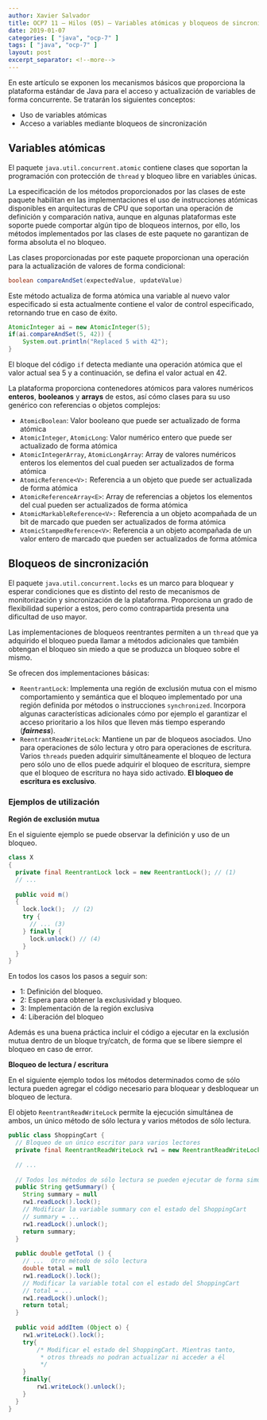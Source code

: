 ```yaml
---
author: Xavier Salvador
title: OCP7 11 – Hilos (05) – Variables atómicas y bloqueos de sincronización
date: 2019-01-07
categories: [ "java", "ocp-7" ]
tags: [ "java", "ocp-7" ]
layout: post
excerpt_separator: <!--more-->
---
```


En este artículo se exponen los mecanismos básicos que proporciona la plataforma estándar de Java para el acceso y actualización de variables de forma concurrente.
Se tratarán los siguientes conceptos:

- Uso de variables atómicas
- Acceso a variables mediante bloqueos de sincronización

<!--more-->

## Variables atómicas

El paquete `java.util.concurrent.atomic` contiene clases que soportan la programación con protección de `thread` y bloqueo libre en variables únicas.

La especificación de los métodos proporcionados por las clases de este paquete habilitan en las implementaciones el uso de instrucciones atómicas disponibles en arquitecturas de CPU que soportan una operación de definición y comparación nativa, aunque en algunas plataformas este soporte puede comportar algún tipo de bloqueos internos, por ello, los métodos implementados por las clases de este paquete no garantizan de forma absoluta el no bloqueo.

Las  clases proporcionadas por este paquete proporcionan una operación para la actualización de valores de forma condicional:

```java
boolean compareAndSet(expectedValue, updateValue)
```

Este método actualiza de forma atómica una variable al nuevo valor especificado si esta actualmente contiene el valor de control especificado, retornando true en caso de éxito.

```java
AtomicInteger ai = new AtomicInteger(5);
if(ai.compareAndSet(5, 42)) {
    System.out.println("Replaced 5 with 42");
}
```

El bloque del código `if` detecta mediante una operación atómica que el valor actual sea 5 y a continuación, se defina el valor actual en 42.

La plataforma proporciona contenedores atómicos para valores numéricos **enteros**, **booleanos** y **arrays** de estos, así cómo clases para su uso genérico con referencias o objetos complejos:

- `AtomicBoolean`: Valor booleano que puede ser actualizado de forma atómica
- `AtomicInteger`, `AtomicLong`: Valor numérico entero que puede ser actualizado de forma atómica
- `AtomicIntegerArray`, `AtomicLongArray`: Array de valores numéricos enteros los elementos del cual pueden ser actualizados de forma atómica
- `AtomicReference<V>:` Referencia a un objeto que puede ser actualizada de forma atómica
- `AtomicReferenceArray<E>`: Array de referencias a objetos los elementos del cual pueden ser actualizados de forma atómica
- `AtomicMarkableReference<V>:` Referencia a un objeto acompañada de un bit de marcado que pueden ser actualizados de forma atómica
- `AtomicStampedReference<V>`: Referencia a un objeto acompañada de un valor entero de marcado que pueden ser actualizados de forma atómica

## Bloqueos de sincronización

El paquete `java.util.concurrent.locks` es un marco para bloquear y esperar condiciones que es distinto del resto de mecanismos de monitorización y sincronización de la plataforma. 
Proporciona un grado de flexibilidad superior a estos, pero como contrapartida presenta una dificultad de uso mayor.

Las implementaciones de bloqueos reentrantes permiten a un `thread` que ya adquirido el bloqueo pueda llamar a métodos adicionales que también obtengan el bloqueo sin miedo a que se produzca un bloqueo sobre el mismo.

Se ofrecen dos implementaciones básicas:

- `ReentrantLock`: Implementa una región de exclusión mutua con el mismo comportamiento y semántica que el bloqueo implementado por una región definida por métodos o instrucciones `synchronized`. 
Incorpora algunas características adicionales cómo por ejemplo el garantizar el acceso prioritario a los hilos que lleven más tiempo esperando (**_fairness_**).
- `ReentrantReadWriteLock`: Mantiene un par de bloqueos asociados. Uno para operaciones de sólo lectura y otro para operaciones de escritura. 
Varios `threads` pueden adquirir simultáneamente el bloqueo de lectura pero sólo uno de ellos puede adquirir el bloqueo de escritura, siempre que el bloqueo de escritura no haya  sido activado. 
**El bloqueo de escritura es exclusivo**.

### Ejemplos de utilización

**Región de exclusión mutua**

En el siguiente ejemplo se puede observar la definición y uso de un bloqueo.

```java
class X 
{
  private final ReentrantLock lock = new ReentrantLock(); // (1)
  // ...
 
  public void m() 
  {
    lock.lock();  // (2)
    try {
      // ... (3)
    } finally {
      lock.unlock() // (4)
    }
  }
}
```

En todos los casos los pasos a seguir son:

- 1: Definición del bloqueo.
- 2: Espera para obtener la exclusividad y bloqueo.
- 3: Implementación de la región exclusiva
- 4: Liberación del bloqueo

Además es una buena práctica incluir el código a ejecutar en la exclusión mutua dentro de un bloque try/catch, de forma que se libere siempre el bloqueo en caso de error.

**Bloqueo de lectura / escritura**

En el siguiente ejemplo todos los métodos determinados como de sólo lectura pueden agregar el código necesario para bloquear y desbloquear un bloqueo de lectura.

El objeto `ReentrantReadWriteLock` permite la ejecución simultánea de ambos, un único método de sólo lectura y varios métodos de sólo lectura.

```java
public class ShoppingCart {
  // Bloqueo de un único escritor para varios lectores
  private final ReentrantReadWriteLock rw1 = new ReentrantReadWriteLock();
 
  // ...
 
  // Todos los métodos de sólo lectura se pueden ejecutar de forma simultánea
  public String getSummary() {    
    String summary = null
    rw1.readLock().lock();
    // Modificar la variable summary con el estado del ShoppingCart 
    // summary = ...
    rw1.readLock().unlock();
    return summary;
  }     
 
  public double getTotal () {
    // ...  Otro método de sólo lectura
    double total = null
    rw1.readLock().lock();
    // Modificar la variable total con el estado del ShoppingCart   
    // total = ...
    rw1.readLock().unlock();
    return total;
  }
 
  public void addItem (Object o) {
    rw1.writeLock().lock();
    try{
        /* Modificar el estado del ShoppingCart. Mientras tanto,
         * otros threads no podran actualizar ni acceder a él
         */
    }
    finally{
        rw1.writeLock().unlock();
    }
  }
}
```
